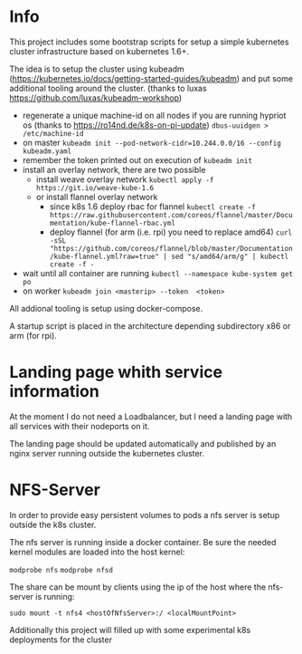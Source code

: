 # Info

This project includes some bootstrap scripts for setup a simple kubernetes cluster infrastructure based on kubernetes 1.6+. 


The idea is to setup the cluster using kubeadm (https://kubernetes.io/docs/getting-started-guides/kubeadm) and put some additional tooling around the cluster. (thanks to luxas https://github.com/luxas/kubeadm-workshop)

* regenerate a unique machine-id on all nodes if you are running hypriot os (thanks to https://ro14nd.de/k8s-on-pi-update)
```dbus-uuidgen > /etc/machine-id```
* on master
```kubeadm init --pod-network-cidr=10.244.0.0/16 --config kubeadm.yaml```
* remember the token printed out on execution of ```kubeadm init```
* install an overlay network, there are two possible 
  * install weave overlay network
  ```kubectl apply -f https://git.io/weave-kube-1.6```
  * or install flannel overlay network
    * since k8s 1.6 deploy rbac for flannel
   ```kubectl create -f https://raw.githubusercontent.com/coreos/flannel/master/Documentation/kube-flannel-rbac.yml```
    * deploy flannel (for arm (i.e. rpi) you need to replace amd64)
    ```curl -sSL "https://github.com/coreos/flannel/blob/master/Documentation/kube-flannel.yml?raw=true" | sed "s/amd64/arm/g" | kubectl create -f -```
* wait until all container are running
```kubectl --namespace kube-system get po```
* on worker
```kubeadm join <masterip> --token  <token>```


All addional tooling is setup using docker-compose. 

A startup script is placed in the architecture depending subdirectory x86 or arm (for rpi).

# Landing page whith service information

At the moment I do not need a Loadbalancer, but I need a landing page with all services with their nodeports on it. 

The landing page should be updated automatically and published by an nginx server running outside the kubernetes cluster.

# NFS-Server

In order to provide easy persistent volumes to pods a nfs server is setup outside the k8s cluster.

The nfs server is running inside a docker container. Be sure the needed kernel modules are loaded into the host kernel:

```modprobe nfs```
```modprobe nfsd```


The share can be mount by clients using the ip of the host where the nfs-server is running:

```sudo mount -t nfs4 <hostOfNfsServer>:/ <localMountPoint>``` 




Additionally this project will filled up with some experimental k8s deployments for the cluster



